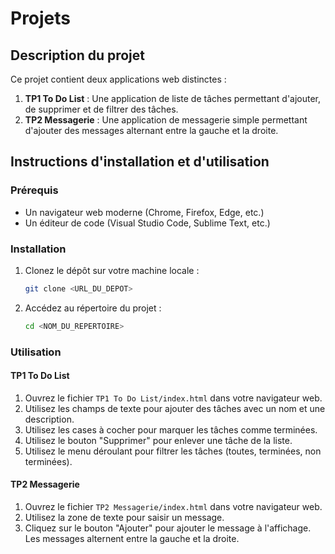 # Projets

## Description du projet

Ce projet contient deux applications web distinctes :

1. **TP1 To Do List** : Une application de liste de tâches permettant d'ajouter, de supprimer et de filtrer des tâches.
2. **TP2 Messagerie** : Une application de messagerie simple permettant d'ajouter des messages alternant entre la gauche et la droite.

## Instructions d'installation et d'utilisation

### Prérequis

- Un navigateur web moderne (Chrome, Firefox, Edge, etc.)
- Un éditeur de code (Visual Studio Code, Sublime Text, etc.)

### Installation

1. Clonez le dépôt sur votre machine locale :

    ```sh
    git clone <URL_DU_DEPOT>
    ```

2. Accédez au répertoire du projet :

    ```sh
    cd <NOM_DU_REPERTOIRE>
    ```

### Utilisation

#### TP1 To Do List

1. Ouvrez le fichier `TP1 To Do List/index.html` dans votre navigateur web.
2. Utilisez les champs de texte pour ajouter des tâches avec un nom et une description.
3. Utilisez les cases à cocher pour marquer les tâches comme terminées.
4. Utilisez le bouton "Supprimer" pour enlever une tâche de la liste.
5. Utilisez le menu déroulant pour filtrer les tâches (toutes, terminées, non terminées).

#### TP2 Messagerie

1. Ouvrez le fichier `TP2 Messagerie/index.html` dans votre navigateur web.
2. Utilisez la zone de texte pour saisir un message.
3. Cliquez sur le bouton "Ajouter" pour ajouter le message à l'affichage. Les messages alternent entre la gauche et la droite.
